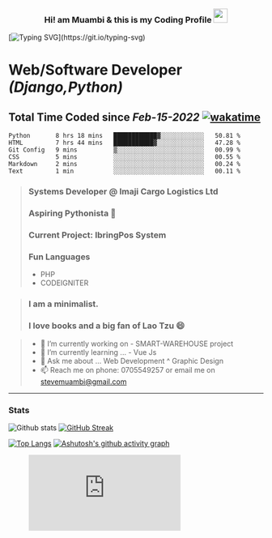 <h3 align="center">
  Hi! am Muambi & this is my Coding Profile
  <img src="https://media.giphy.com/media/hvRJCLFzcasrR4ia7z/giphy.gif" width="28">
</h3>

[![Typing SVG](https://readme-typing-svg.herokuapp.com?color=%23135704&lines=Hi!+There+I+am+Stephen.;+A+Django+Web+Developer;Striving+to+become+a+fulltime+;software+developer....)](https://git.io/typing-svg)





# Web/Software Developer _(Django,Python)_ 
## Total Time Coded since ***Feb-15-2022*** [![wakatime](https://wakatime.com/badge/user/563ecbb7-89c4-4563-82c1-258e14191d74.svg)](https://wakatime.com/@563ecbb7-89c4-4563-82c1-258e14191d74) 
>
 
 <!--START_SECTION:waka-->

  ```text
  Python       8 hrs 18 mins   ████████████▓░░░░░░░░░░░░   50.81 %
  HTML         7 hrs 44 mins   ███████████▓░░░░░░░░░░░░░   47.28 %
  Git Config   9 mins          ▒░░░░░░░░░░░░░░░░░░░░░░░░   00.99 %
  CSS          5 mins          ░░░░░░░░░░░░░░░░░░░░░░░░░   00.55 %
  Markdown     2 mins          ░░░░░░░░░░░░░░░░░░░░░░░░░   00.24 %
  Text         1 min           ░░░░░░░░░░░░░░░░░░░░░░░░░   00.11 %
  ```

  <!--END_SECTION:waka-->


> ### Systems Developer @ Imaji Cargo Logistics Ltd
> ### Aspiring Pythonista 🔭
> ### Current Project: IbringPos System
> ### Fun Languages 
>    -  PHP
>    -  CODEIGNITER

> ### I am a minimalist.    
> ### I love books and a big fan of Lao Tzu 😄

>
> - 🔭 I’m currently working on -  SMART-WAREHOUSE project
> - 🌱 I’m currently learning ... - Vue Js 
> - 💬 Ask me about ... Web Development ^ Graphic Design
> - 📫 Reach me on phone: 0705549257 or email me on stevemuambi@gmail.com
>
-----------------------------------------------------------------------------------------------------------------
### Stats
![Github stats](https://github-readme-stats.vercel.app/api?username=stevescilar&theme=onedark&show_icons=true)
[![GitHub Streak](https://github-readme-streak-stats.herokuapp.com?user=stevescilar&theme=onedark&date_format=j%20M%5B%20Y%5D)](https://git.io/streak-stats)

[![Top Langs](https://github-readme-stats.vercel.app/api/top-langs/?username=stevescilar)](https://github.com/stevescilar/github-readme-stats)
[![Ashutosh's github activity graph](https://activity-graph.herokuapp.com/graph?username=stevescilar&theme=react-dark)](https://github.com/stevescilar/github-readme-activity-graph)

<figure><embed src="https://wakatime.com/share/@Master_Steve/6d044235-b3e1-4507-8aa0-613db28c680c.svg"></embed></figure>

